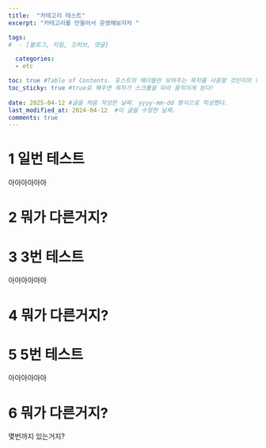 ```yaml
---
title:  "카테고리 테스트" 
excerpt: "카테고리를 만들어서 운영해보자자 " 

tags:
#  - [블로그, 지킬, 깃허브, 댓글] 

  categories:
  - etc 

toc: true #Table of Contents. 포스트의 헤더들만 보여주는 목차를 사용할 것인지의 여부. ture 로 해주면 포스트의 목차가 보이게 된다.
toc_sticky: true #true로 해주면 목차가 스크롤을 따라 움직이게 된다!
 
date: 2025-04-12 #글을 처음 작성한 날짜. yyyy-mm-dd 형식으로 작성했다.
last_modified_at: 2024-04-12  #이 글을 수정한 날짜.
comments: true 
---
```


# 1 일번 테스트

아아아아아아

# 2 뭐가 다른거지?


# 3 3번 테스트

아아아아아아

# 4 뭐가 다른거지?

# 5 5번 테스트

아아아아아아

# 6 뭐가 다른거지?

몇번까지 있는거지?